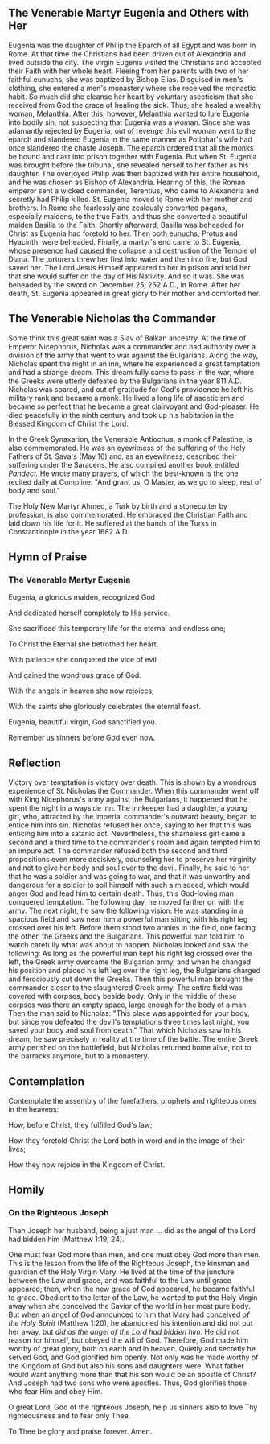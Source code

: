 ## The Venerable Martyr Eugenia and Others with Her

Eugenia was the daughter of Philip the Eparch of all Egypt and was born in Rome. At that time the Christians had been driven out of Alexandria and lived outside the city. The virgin Eugenia visited the Christians and accepted their Faith with her whole heart. Fleeing from her parents with two of her faithful eunuchs, she was baptized by Bishop Elias. Disguised in men's clothing, she entered a men's monastery where she received the monastic habit. So much did she cleanse her heart by voluntary asceticism that she received from God the grace of healing the sick. Thus, she healed a wealthy woman, Melanthia. After this, however, Melanthia wanted to lure Eugenia into bodily sin, not suspecting that Eugenia was a woman. Since she was adamantly rejected by Eugenia, out of revenge this evil woman went to the eparch and slandered Eugenia in the same manner as Potiphar's wife had once slandered the chaste Joseph. The eparch ordered that all the monks be bound and cast into prison together with Eugenia. But when St. Eugenia was brought before the tribunal, she revealed herself to her father as his daughter. The overjoyed Philip was then baptized with his entire household, and he was chosen as Bishop of Alexandria. Hearing of this, the Roman emperor sent a wicked commander, Terentius, who came to Alexandria and secretly had Philip killed. St. Eugenia moved to Rome with her mother and brothers. In Rome she fearlessly and zealously converted pagans, especially maidens, to the true Faith, and thus she converted a beautiful maiden Basilla to the Faith. Shortly afterward, Basilla was beheaded for Christ as Eugenia had foretold to her. Then both eunuchs, Protus and Hyacinth, were beheaded. Finally, a martyr's end came to St. Eugenia, whose presence had caused the collapse and destruction of the Temple of Diana. The torturers threw her first into water and then into fire, but God saved her. The Lord Jesus Himself appeared to her in prison and told her that she would suffer on the day of His Nativity. And so it was. She was beheaded by the sword on December 25, 262 A.D., in Rome. After her death, St. Eugenia appeared in great glory to her mother and comforted her.


## The Venerable Nicholas the Commander

Some think this great saint was a Slav of Balkan ancestry. At the time of Emperor Nicephorus, Nicholas was a commander and had authority over a division of the army that went to war against the Bulgarians. Along the way, Nicholas spent the night in an inn, where he experienced a great temptation and had a strange dream. This dream fully came to pass in the war, where the Greeks were utterly defeated by the Bulgarians in the year 811 A.D. Nicholas was spared, and out of gratitude for God's providence he left his military rank and became a monk. He lived a long life of asceticism and became so perfect that he became a great clairvoyant and God-pleaser. He died peacefully in the ninth century and took up his habitation in the Blessed Kingdom of Christ the Lord.

In the Greek Synaxarion, the Venerable Antiochus, a monk of Palestine, is also commemorated. He was an eyewitness of the suffering of the Holy Fathers of St. Sava's (May 16) and, as an eyewitness, described their suffering under the Saracens. He also compiled another book entitled *Pandect.* He wrote many prayers, of which the best-known is the one recited daily at Compline: "And grant us, O Master, as we go to sleep, rest of body and soul." 

The Holy New Martyr Ahmed, a Turk by birth and a stonecutter by profession, is also commemorated. He embraced the Christian Faith and laid down his life for it. He suffered at the hands of the Turks in Constantinople in the year 1682 A.D.


## Hymn of Praise

### The Venerable Martyr Eugenia

Eugenia, a glorious maiden, recognized God

And dedicated herself completely to His service.

She sacrificed this temporary life for the eternal and endless one;

To Christ the Eternal she betrothed her heart.

With patience she conquered the vice of evil

And gained the wondrous grace of God.

With the angels in heaven she now rejoices;

With the saints she gloriously celebrates the eternal feast.

Eugenia, beautiful virgin, God sanctified you.

Remember us sinners before God even now.


## Reflection

Victory over temptation is victory over death. This is shown by a wondrous experience of St. Nicholas the Commander. When this commander went off with King Nicephorus's army against the Bulgarians, it happened that he spent the night in a wayside inn. The innkeeper had a daughter, a young girl, who, attracted by the imperial commander's outward beauty, began to entice him into sin. Nicholas refused her once, saying to her that this was enticing him into a satanic act. Nevertheless, the shameless girl came a second and a third time to the commander's room and again tempted him to an impure act. The commander refused both the second and third propositions even more decisively, counseling her to preserve her virginity and not to give her body and soul over to the devil. Finally, he said to her that he was a soldier and was going to war, and that it was unworthy and dangerous for a soldier to soil himself with such a misdeed, which would anger God and lead him to certain death. Thus, this God-loving man conquered temptation. The following day, he moved farther on with the army. The next night, he saw the following vision: He was standing in a spacious field and saw near him a powerful man sitting with his right leg crossed over his left. Before them stood two armies in the field, one facing the other, the Greeks and the Bulgarians. This powerful man told him to watch carefully what was about to happen. Nicholas looked and saw the following: As long as the powerful man kept his right leg crossed over the left, the Greek army overcame the Bulgarian army, and when he changed his position and placed his left leg over the right leg, the Bulgarians charged and ferociously cut down the Greeks. Then this powerful man brought the commander closer to the slaughtered Greek army. The entire field was covered with corpses, body beside body. Only in the middle of these corpses was there an empty space, large enough for the body of a man. Then the man said to Nicholas: "This place was appointed for your body, but since you defeated the devil's temptations three times last night, you saved your body and soul from death." That which Nicholas saw in his dream, he saw precisely in reality at the time of the battle. The entire Greek army perished on the battlefield, but Nicholas returned home alive, not to the barracks anymore, but to a monastery.


## Contemplation

Contemplate the assembly of the forefathers, prophets and righteous ones in the heavens:

How, before Christ, they fulfilled God's law;

How they foretold Christ the Lord both in word and in the image of their lives;

How they now rejoice in the Kingdom of Christ.


## Homily

### On the Righteous Joseph

Then Joseph her husband, being a just man … did as the angel of the Lord had bidden him (Matthew 1:19, 24).

One must fear God more than men, and one must obey God more than men. This is the lesson from the life of the Righteous Joseph, the kinsman and guardian of the Holy Virgin Mary. He lived at the time of the juncture between the Law and grace, and was faithful to the Law until grace appeared; then, when the new grace of God appeared, he became faithful to grace. Obedient to the letter of the Law, he wanted to put the Holy Virgin away when she conceived the Savior of the world in her most pure body. But when an angel of God announced to him that Mary had conceived *of the Holy Spirit* (Matthew 1:20), he abandoned his intention and did not put her away, but *did as the angel of the Lord had bidden him*. He did not reason for himself, but obeyed the will of God. Therefore, God made him worthy of great glory, both on earth and in heaven. Quietly and secretly he served God, and God glorified him openly. Not only was he made worthy of the Kingdom of God but also his sons and daughters were. What father would want anything more than that his son would be an apostle of Christ? And Joseph had two sons who were apostles. Thus, God glorifies those who fear Him and obey Him.

O great Lord, God of the righteous Joseph, help us sinners also to love Thy righteousness and to fear only Thee.

To Thee be glory and praise forever. Amen.
